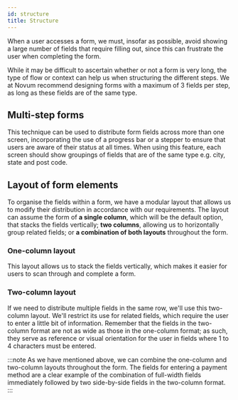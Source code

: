 ```yaml
---
id: structure
title: Structure
---
```


When a user accesses a form, we must, insofar as possible, avoid showing a large number of fields that require filling out, since this can frustrate the user when completing the form. 

While it may be difficult to ascertain whether or not a form is very long, the type of flow or context can help us when structuring the different steps. We at Novum recommend designing forms with a maximum of 3 fields per step, as long as these fields are of the same type.

## Multi-step forms

This technique can be used to distribute form fields across more than one screen, incorporating the use of a progress bar or a stepper to ensure that users are aware of their status at all times. When using this feature, each screen should show groupings of fields that are of the same type e.g. city, state and post code.

## Layout of form elements

To organise the fields within a form, we have a modular layout that allows us to modify their distribution in accordance with our requirements. The layout can assume the form of **a single column**, which will be the default option, that stacks the fields vertically; **two columns**, allowing us to horizontally group related fields; or **a combination of both layouts** throughout the form.

### One-column layout

This layout allows us to stack the fields vertically, which makes it easier for users to scan through and complete a form.

### Two-column layout

If we need to distribute multiple fields in the same row, we'll use this two-column layout. We'll restrict its use for related fields, which require the user to enter a little bit of information. Remember that the fields in the two-column format are not as wide as those in the one-column format; as such, they serve as reference or visual orientation for the user in fields where 1 to 4 characters must be entered.

:::note
As we have mentioned above, we can combine the one-column and two-column layouts throughout the form. The fields for entering a payment method are a clear example of the combination of full-width fields immediately followed by two side-by-side fields in the two-column format.
:::



